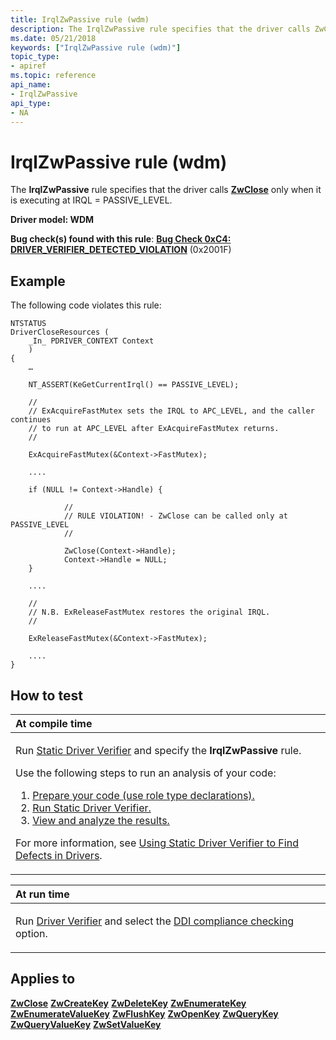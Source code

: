 ```yaml
---
title: IrqlZwPassive rule (wdm)
description: The IrqlZwPassive rule specifies that the driver calls ZwClose only when it is executing at IRQL PASSIVE_LEVEL.
ms.date: 05/21/2018
keywords: ["IrqlZwPassive rule (wdm)"]
topic_type:
- apiref
ms.topic: reference
api_name:
- IrqlZwPassive
api_type:
- NA
---
```


# IrqlZwPassive rule (wdm)


The **IrqlZwPassive** rule specifies that the driver calls [**ZwClose**](/windows-hardware/drivers/ddi/ntifs/nf-ntifs-ntclose) only when it is executing at IRQL = PASSIVE\_LEVEL.

**Driver model: WDM**

**Bug check(s) found with this rule**: [**Bug Check 0xC4: DRIVER\_VERIFIER\_DETECTED\_VIOLATION**](../debugger/bug-check-0xc4--driver-verifier-detected-violation.md) (0x2001F)


## Example

The following code violates this rule:

``` syntax
NTSTATUS 
DriverCloseResources (
    _In_ PDRIVER_CONTEXT Context
    )
{
    …

    NT_ASSERT(KeGetCurrentIrql() == PASSIVE_LEVEL);

    //
    // ExAcquireFastMutex sets the IRQL to APC_LEVEL, and the caller continues 
    // to run at APC_LEVEL after ExAcquireFastMutex returns.
    //
  
    ExAcquireFastMutex(&Context->FastMutex);
    
    ....
    
    if (NULL != Context->Handle) {

            //
            // RULE VIOLATION! - ZwClose can be called only at PASSIVE_LEVEL 
            //
            
            ZwClose(Context->Handle);      
            Context->Handle = NULL;
    }
    
    ....

    //
    // N.B. ExReleaseFastMutex restores the original IRQL.
    //
     
    ExReleaseFastMutex(&Context->FastMutex);
    
    ....
}
```

## How to test

<table>
<colgroup>
<col width="100%" />
</colgroup>
<thead>
<tr class="header">
<th align="left">At compile time</th>
</tr>
</thead>
<tbody>
<tr class="odd">
<td align="left"><p>Run <a href="/windows-hardware/drivers/devtest/static-driver-verifier" data-raw-source="[Static Driver Verifier](./static-driver-verifier.md)">Static Driver Verifier</a> and specify the <strong>IrqlZwPassive</strong> rule.</p>
Use the following steps to run an analysis of your code:
<ol>
<li><a href="/windows-hardware/drivers/devtest/using-static-driver-verifier-to-find-defects-in-drivers#preparing-your-source-code" data-raw-source="[Prepare your code (use role type declarations).](./using-static-driver-verifier-to-find-defects-in-drivers.md#preparing-your-source-code)">Prepare your code (use role type declarations).</a></li>
<li><a href="/windows-hardware/drivers/devtest/using-static-driver-verifier-to-find-defects-in-drivers#running-static-driver-verifier" data-raw-source="[Run Static Driver Verifier.](./using-static-driver-verifier-to-find-defects-in-drivers.md#running-static-driver-verifier)">Run Static Driver Verifier.</a></li>
<li><a href="/windows-hardware/drivers/devtest/using-static-driver-verifier-to-find-defects-in-drivers#viewing-and-analyzing-the-results" data-raw-source="[View and analyze the results.](./using-static-driver-verifier-to-find-defects-in-drivers.md#viewing-and-analyzing-the-results)">View and analyze the results.</a></li>
</ol>
<p>For more information, see <a href="/windows-hardware/drivers/devtest/using-static-driver-verifier-to-find-defects-in-drivers" data-raw-source="[Using Static Driver Verifier to Find Defects in Drivers](./using-static-driver-verifier-to-find-defects-in-drivers.md)">Using Static Driver Verifier to Find Defects in Drivers</a>.</p></td>
</tr>
</tbody>
</table>

<table>
<colgroup>
<col width="100%" />
</colgroup>
<thead>
<tr class="header">
<th align="left">At run time</th>
</tr>
</thead>
<tbody>
<tr class="odd">
<td align="left"><p>Run <a href="/windows-hardware/drivers/devtest/driver-verifier" data-raw-source="[Driver Verifier](./driver-verifier.md)">Driver Verifier</a> and select the <a href="/windows-hardware/drivers/devtest/ddi-compliance-checking" data-raw-source="[DDI compliance checking](./ddi-compliance-checking.md)">DDI compliance checking</a> option.</p></td>
</tr>
</tbody>
</table>

 

## Applies to

[**ZwClose**](/windows-hardware/drivers/ddi/ntifs/nf-ntifs-ntclose)
[**ZwCreateKey**](/windows-hardware/drivers/ddi/wdm/nf-wdm-zwcreatekey)
[**ZwDeleteKey**](/windows-hardware/drivers/ddi/wdm/nf-wdm-zwdeletekey)
[**ZwEnumerateKey**](/windows-hardware/drivers/ddi/wdm/nf-wdm-zwenumeratekey)
[**ZwEnumerateValueKey**](/windows-hardware/drivers/ddi/wdm/nf-wdm-zwenumeratevaluekey)
[**ZwFlushKey**](/windows-hardware/drivers/ddi/wdm/nf-wdm-zwflushkey)
[**ZwOpenKey**](/windows-hardware/drivers/ddi/wdm/nf-wdm-zwopenkey)
[**ZwQueryKey**](/windows-hardware/drivers/ddi/wdm/nf-wdm-zwquerykey)
[**ZwQueryValueKey**](/windows-hardware/drivers/ddi/wdm/nf-wdm-zwqueryvaluekey)
[**ZwSetValueKey**](/windows-hardware/drivers/ddi/wdm/nf-wdm-zwsetvaluekey)
